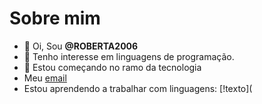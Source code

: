 # Sobre mim
- 👋  Oi, Sou **@ROBERTA2006**
- 👀 Tenho interesse em linguagens de programação.
- 🌱 Estou começando no ramo da tecnologia 
- Meu [email](Robertaaliimaa2006@gmail.com)
- Estou aprendendo a trabalhar com linguagens:
[!texto](

<!---
ROBERTA2006/ROBERTA2006 is a ✨ special ✨ repository because its `README.md` (this file) appears on your GitHub profile.
You can click the Preview link to take a look at your changes.
--->
